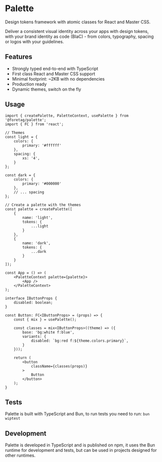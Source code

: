 # Palette

Design tokens framework with atomic classes for React and Master CSS.

Deliver a consistent visual identity across your apps with design tokens, with your brand identity as code (BIaC) - from colors, typography, spacing or logos with your guidelines.

## Features

- Strongly typed end-to-end with TypeScript
- First class React and Master CSS support
- Minimal footprint: ~2KB with no dependencies
- Production ready
- Dynamic themes, switch on the fly

## Usage

```tsx
import { createPalette, PaletteContext, usePalette } from '@foretag/palette';
import { FC } from 'react';

// Themes
const light = {
	colors: {
		primary: '#ffffff'
	},
	spacing: {
		xs: '4',
	}
};

const dark = {
	colors: {
		primary: '#000000'
	},
	// ... spacing
};

// Create a palette with the themes
const palette = createPalette([
	{
		name: 'light',
		tokens: {
			...light
		}
	},
	{
		name: 'dark',
		tokens: {
			...dark
		}
	}
]);

const App = () => (
	<PaletteContext palette={palette}>
		<App />
	</PaletteContext>
);

interface IButtonProps {
	disabled: boolean;
}

const Button: FC<IButtonProps> = (props) => {
	const { mix } = usePalette();

	const classes = mix<IButtonProps>((theme) => ({
		base: 'bg:white f:blue',
		variants: {
			disabled: `bg:red f:${theme.colors.primary}`,
		}
	}));

	return (
		<button
			className={classes(props)}
		>
			Button
		</button>
	);
}
```

## Tests

Palette is built with TypeScript and Bun, to run tests you need to run: `bun wiptest`

## Development

Palette is developed in TypeScript and is published on npm, it uses the Bun runtime for development and tests, but can be used in projects designed for other runtimes.